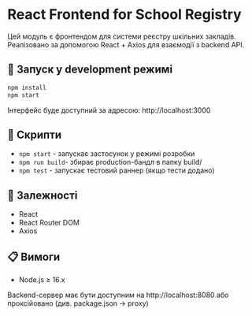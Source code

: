 # React Frontend for School Registry

Цей модуль є фронтендом для системи реєстру шкільних закладів. Реалізовано за допомогою React + Axios для взаємодії з backend API.

## 🚀 Запуск у development режимі

```bash
npm install
npm start
```
Інтерфейс буде доступний за адресою: http://localhost:3000

## 🔁 Скрипти
- ```npm start``` - запускає застосунок у режимі розробки
- ```npm run build```- збирає production-бандл в папку build/
- ```npm test``` - запускає тестовий раннер (якщо тести додано)

## 🔗 Залежності
- React
- React Router DOM
- Axios

## 📋 Вимоги
- Node.js ≥ 16.x

Backend-сервер має бути доступним на http://localhost:8080 або проксійовано (див. package.json -> proxy)

